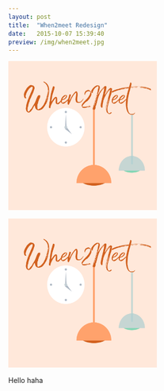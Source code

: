 ```yaml
---
layout: post
title:  "When2meet Redesign"
date:   2015-10-07 15:39:40
preview: /img/when2meet.jpg
---
```


<img src="/img/when2meet.jpg" alt="When2meet"
	title="A cute kitten" width="300" height="300" />

<img src="/img/when2meet.jpg" alt="When2meet"
	title="A cute kitten" width="300" height="300" />

Hello
haha
